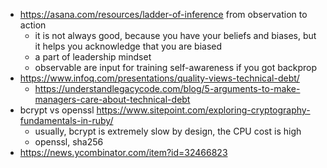 - https://asana.com/resources/ladder-of-inference from observation to action
	- it is not always good, because you have your beliefs and biases, but it helps you acknowledge that you are biased
	- a part of leadership mindset
	- observable are input for training self-awareness if you got backprop
- https://www.infoq.com/presentations/quality-views-technical-debt/
	- https://understandlegacycode.com/blog/5-arguments-to-make-managers-care-about-technical-debt
- bcrypt vs openssl https://www.sitepoint.com/exploring-cryptography-fundamentals-in-ruby/
	- usually, bcrypt is extremely slow by design, the CPU cost is high
	- openssl, sha256
- https://news.ycombinator.com/item?id=32466823